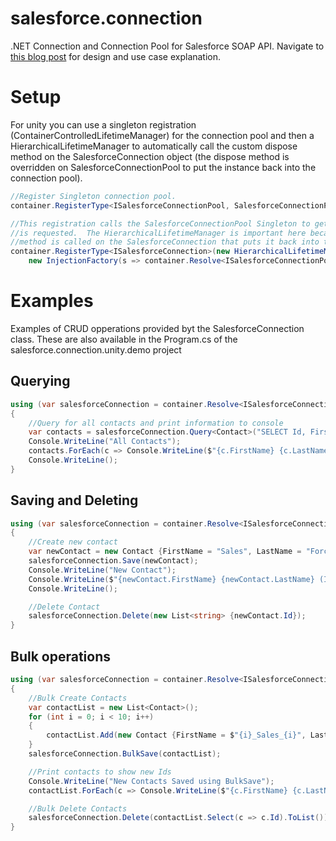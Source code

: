 # salesforce.connection
.NET Connection and Connection Pool for Salesforce SOAP API.  Navigate to [this blog post](https://blog.tallan.com/2016/11/21/salesforce-net-connection-pool/) for design and use case explanation.

# Setup
For unity you can use a singleton registration (ContainerControlledLifetimeManager) for the connection pool and then a HierarchicalLifetimeManager to automatically call the custom dispose method on the SalesforceConnection object (the dispose method is overridden on SalesforceConnectionPool to put the instance back into the connection pool).

```csharp
//Register Singleton connection pool.
container.RegisterType<ISalesforceConnectionPool, SalesforceConnectionPool>(new ContainerControlledLifetimeManager());

//This registration calls the SalesforceConnectionPool Singleton to get a connection everytime a connection
//is requested.  The HierarchicalLifetimeManager is important here because it is makes sure the Dispose()
//method is called on the SalesforceConnection that puts it back into the SalesforceConnectionPool.
container.RegisterType<ISalesforceConnection>(new HierarchicalLifetimeManager(),
    new InjectionFactory(s => container.Resolve<ISalesforceConnectionPool>().GetConnection()));
```

# Examples
Examples of CRUD opperations provided byt the SalesforceConnection class.  These are also available in the Program.cs of the salesforce.connection.unity.demo project

## Querying

```csharp
using (var salesforceConnection = container.Resolve<ISalesforceConnection>())
{
    //Query for all contacts and print information to console
    var contacts = salesforceConnection.Query<Contact>("SELECT Id, FirstName, LastName FROM Contact");
    Console.WriteLine("All Contacts");
    contacts.ForEach(c => Console.WriteLine($"{c.FirstName} {c.LastName} (Id: {c.Id})"));
    Console.WriteLine();
}
```

## Saving and Deleting

```csharp
using (var salesforceConnection = container.Resolve<ISalesforceConnection>())
{
    //Create new contact
    var newContact = new Contact {FirstName = "Sales", LastName = "Force"};
    salesforceConnection.Save(newContact);
    Console.WriteLine("New Contact");
    Console.WriteLine($"{newContact.FirstName} {newContact.LastName} (Id: {newContact.Id})");
    Console.WriteLine();

    //Delete Contact
    salesforceConnection.Delete(new List<string> {newContact.Id});
}
```

## Bulk operations

```csharp
using (var salesforceConnection = container.Resolve<ISalesforceConnection>())
{
    //Bulk Create Contacts
    var contactList = new List<Contact>();
    for (int i = 0; i < 10; i++)
    {
        contactList.Add(new Contact {FirstName = $"{i}_Sales_{i}", LastName = $"{i}_Force_{i}"});
    }
    salesforceConnection.BulkSave(contactList);

    //Print contacts to show new Ids
    Console.WriteLine("New Contacts Saved using BulkSave");
    contactList.ForEach(c => Console.WriteLine($"{c.FirstName} {c.LastName} (Id: {c.Id})"));

    //Bulk Delete Contacts
    salesforceConnection.Delete(contactList.Select(c => c.Id).ToList());
}
```

